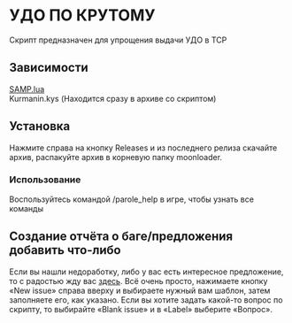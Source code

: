 # УДО ПО КРУТОМУ
Скрипт предназначен для упрощения выдачи УДО в ТСР

## Зависимости
[SAMP.lua](https://github.com/THE-FYP/SAMP.Lua)\
Kurmanin.kys (Находится сразу в архиве со скриптом)

## Установка
Нажмите справа на кнопку Releases и из последнего релиза скачайте архив, распакуйте архив в корневую папку moonloader.

### Использование
Воспользуйтесь командой /parole_help в игре, чтобы узнать все команды

## Создание отчёта о баге/предложения добавить что-либо
Если вы нашли недоработку, либо у вас есть интересное предложение, то с радостью жду вас [здесь](https://github.com/arthur29k/PAROLE-AT-COOL-WAY/issues).
Всё очень просто, нажимаете кнопку «New issue» справа вверху и выбираете нужный вам шаблон, затем заполняете его, как указано.
Если вы хотите задать какой-то вопрос по скрипту, то выбирайте «Blank issue» и в «Label» выберите «Вопрос».
